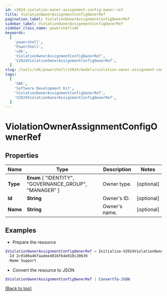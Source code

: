 ```yaml
---
id: v2024-violation-owner-assignment-config-owner-ref
title: ViolationOwnerAssignmentConfigOwnerRef
pagination_label: ViolationOwnerAssignmentConfigOwnerRef
sidebar_label: ViolationOwnerAssignmentConfigOwnerRef
sidebar_class_name: powershellsdk
keywords:
  [
    'powershell',
    'PowerShell',
    'sdk',
    'ViolationOwnerAssignmentConfigOwnerRef',
    'V2024ViolationOwnerAssignmentConfigOwnerRef',
  ]
slug: /tools/sdk/powershell/v2024/models/violation-owner-assignment-config-owner-ref
tags:
  [
    'SDK',
    'Software Development Kit',
    'ViolationOwnerAssignmentConfigOwnerRef',
    'V2024ViolationOwnerAssignmentConfigOwnerRef',
  ]
---
```


# ViolationOwnerAssignmentConfigOwnerRef

## Properties

| Name | Type | Description | Notes |
| --- | --- | --- | --- |
| **Type** | **Enum** [ "IDENTITY", "GOVERNANCE_GROUP", "MANAGER" ] | Owner type. | [optional] |
| **Id** | **String** | Owner's ID. | [optional] |
| **Name** | **String** | Owner's name. | [optional] |

## Examples

- Prepare the resource

```powershell
$ViolationOwnerAssignmentConfigOwnerRef = Initialize-V2024ViolationOwnerAssignmentConfigOwnerRef  -Type IDENTITY `
 -Id 2c9180a46faadee4016fb4e018c20639 `
 -Name Support
```

- Convert the resource to JSON

```powershell
$ViolationOwnerAssignmentConfigOwnerRef | ConvertTo-JSON
```

[[Back to top]](#)
